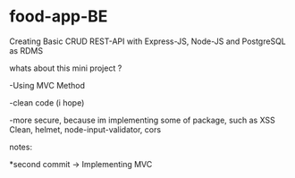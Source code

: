 # food-app-BE

Creating Basic CRUD REST-API with Express-JS, Node-JS and PostgreSQL as RDMS

whats about this mini project ?

  -Using MVC Method
  
  -clean code (i hope)
  
  -more secure, because im implementing some of package, such as XSS Clean, helmet, node-input-validator, cors

notes:

*second commit -> Implementing MVC
